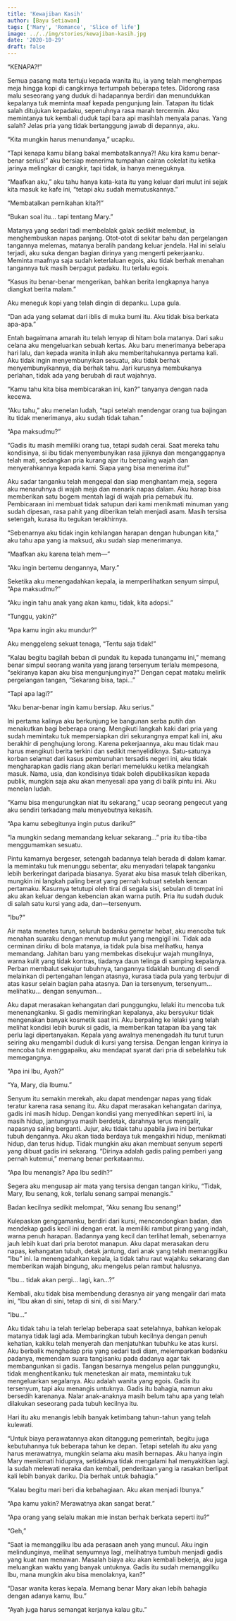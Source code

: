 ```yaml
---
title: 'Kewajiban Kasih'
author: [Bayu Setiawan]
tags: ['Mary', 'Romance', 'Slice of life']
image: ../../img/stories/kewajiban-kasih.jpg
date: '2020-10-29'
draft: false
---
```

“KENAPA?!”

Semua pasang mata tertuju kepada wanita itu, ia yang telah menghempas meja hingga kopi di cangkirnya tertumpah beberapa tetes. Didorong rasa malu seseorang yang duduk di hadapannya berdiri dan menundukkan kepalanya tuk meminta maaf kepada pengunjung lain. Tatapan itu tidak salah ditujukan kepadaku, sepenuhnya rasa marah tercermin. Aku memintanya tuk kembali duduk tapi bara api masihlah menyala panas. Yang salah? Jelas pria yang tidak bertanggung jawab di depannya, aku.

“Kita mungkin harus menundanya,” ucapku.

“Tapi kenapa kamu bilang bakal membatalkannya?! Aku kira kamu benar-benar serius!” aku bersiap menerima tumpahan cairan cokelat itu ketika jarinya melingkar di cangkir, tapi tidak, ia hanya meneguknya.

“Maafkan aku,” aku tahu hanya kata-kata itu yang keluar dari mulut ini sejak kita masuk ke kafe ini, “tetapi aku sudah memutuskannya.”

“Membatalkan pernikahan kita?!”

“Bukan soal itu… tapi tentang Mary.”

Matanya yang sedari tadi membelalak galak sedikit melembut, ia menghembuskan napas panjang. Otot-otot di sekitar bahu dan pergelangan tangannya melemas, matanya beralih pandang keluar jendela. Hal ini selalu terjadi, aku suka dengan bagian dirinya yang mengerti pekerjaanku. Meminta maafnya saja sudah keterlaluan egois, aku tidak berhak menahan tangannya tuk masih berpagut padaku. Itu terlalu egois.

“Kasus itu benar-benar mengerikan, bahkan berita lengkapnya hanya diangkat berita malam.”

Aku meneguk kopi yang telah dingin di depanku. Lupa gula.

“Dan ada yang selamat dari iblis di muka bumi itu. Aku tidak bisa berkata apa-apa.”

Entah bagaimana amarah itu telah lenyap di hitam bola matanya. Dari saku celana aku mengeluarkan sebuah kertas. Aku baru menerimanya beberapa hari lalu, dan kepada wanita inilah aku memberitahukannya pertama kali. Aku tidak ingin menyembunyikan sesuatu, aku tidak berhak menyembunyikannya, dia berhak tahu. Jari kurusnya membukanya perlahan, tidak ada yang berubah di raut wajahnya.

“Kamu tahu kita bisa membicarakan ini, kan?” tanyanya dengan nada kecewa.

“Aku tahu,” aku menelan ludah, “tapi setelah mendengar orang tua bajingan itu tidak menerimanya, aku sudah tidak tahan.”

“Apa maksudmu?”

“Gadis itu masih memiliki orang tua, tetapi sudah cerai. Saat mereka tahu kondisinya, si ibu tidak menyembunyikan rasa jijiknya dan menganggapnya telah mati, sedangkan pria kurang ajar itu berpaling wajah dan menyerahkannya kepada kami. Siapa yang bisa menerima itu!”

Aku sadar tanganku telah mengepal dan siap menghantam meja, segera aku menaruhnya di wajah meja dan menarik napas dalam. Aku harap bisa memberikan satu bogem mentah lagi di wajah pria pemabuk itu. Pembicaraan ini membuat tidak satupun dari kami menikmati minuman yang sudah dipesan, rasa pahit yang diberikan telah menjadi asam. Masih tersisa setengah, kurasa itu tegukan terakhirnya. 

“Sebenarnya aku tidak ingin kehilangan harapan dengan hubungan kita,” aku tahu apa yang ia maksud, aku sudah siap menerimanya.

“Maafkan aku karena telah mem—”

“Aku ingin bertemu dengannya, Mary.”

Seketika aku menengadahkan kepala, ia memperlihatkan senyum simpul, “Apa maksudmu?”

“Aku ingin tahu anak yang akan kamu, tidak, kita adopsi.”

“Tunggu, yakin?”

“Apa kamu ingin aku mundur?”

Aku menggeleng sekuat tenaga, “Tentu saja tidak!”

“Kalau begitu bagilah beban di pundak itu kepada tunangamu ini,” memang benar simpul seorang wanita yang jarang tersenyum terlalu mempesona, “sekiranya kapan aku bisa mengunjunginya?”
Dengan cepat mataku melirik pergelangan tangan, “Sekarang bisa, tapi…”

“Tapi apa lagi?”

“Aku benar-benar ingin kamu bersiap. Aku serius.”

Ini pertama kalinya aku berkunjung ke bangunan serba putih dan menakutkan bagi beberapa orang. Mengikuti langkah kaki dari pria yang sudah memintaku tuk mempersiapkan diri sekurangnya empat kali ini, aku berakhir di penghujung lorong. Karena pekerjaannya, aku mau tidak mau harus mengikuti berita terkini dan sedikit menyelidiknya. Satu-satunya korban selamat dari kasus pembunuhan tersadis negeri ini, aku tidak mengharapkan gadis riang akan berlari memelukku ketika melangkah masuk. Nama, usia, dan kondisinya tidak boleh dipublikasikan kepada publik, mungkin saja aku akan menyesali apa yang di balik pintu ini. Aku menelan ludah.

“Kamu bisa mengurungkan niat itu sekarang,” ucap seorang pengecut yang aku sendiri terkadang malu menyebutnya kekasih.

“Apa kamu sebegitunya ingin putus dariku?”

“Ia mungkin sedang memandang keluar sekarang…” pria itu tiba-tiba menggumamkan sesuatu.

Pintu kamarnya bergeser, setengah badannya telah berada di dalam kamar. Ia memintaku tuk menunggu sebentar, aku menyadari telapak tanganku lebih berkeringat daripada biasanya. Syarat aku bisa masuk telah diberikan, mungkin ini langkah paling berat yang pernah kubuat setelah kencan pertamaku. Kasurnya tetutupi oleh tirai di segala sisi, sebulan di tempat ini aku akan keluar dengan kebencian akan warna putih. Pria itu sudah duduk di salah satu kursi yang ada, dan—tersenyum.

“Ibu?”

Air mata menetes turun, seluruh badanku gemetar hebat, aku mencoba tuk menahan suaraku dengan menutup mulut yang mengigil ini. Tidak ada cerminan diriku di bola matanya, ia tidak pula bisa melihatku, hanya memandang. Jahitan baru yang membekas disekujur wajah mungilnya, warna kulit yang tidak kontras, tiadanya daun telinga di samping kepalanya. Perban membalut sekujur tubuhnya, tangannya tidaklah buntung di sendi melainkan di pertengahan lengan atasnya, kurasa tiada pula yang terbujur di atas kasur selain bagian paha atasnya. Dan ia tersenyum, tersenyum… melihatku… dengan senyuman…

Aku dapat merasakan kehangatan dari punggungku, lelaki itu mencoba tuk menenangkanku. Si gadis memiringkan kepalanya, aku bersyukur tidak mengenakan banyak kosmetik saat ini. Aku berpaling ke lelaki yang telah melihat kondisi lebih buruk si gadis, ia memberikan tatapan iba yang tak perlu lagi dipertanyakan. Kepala yang awalnya menengadah itu turut turun seiring aku mengambil duduk di kursi yang tersisa. Dengan lengan kirinya ia mencoba tuk menggapaiku, aku mendapat syarat dari pria di sebelahku tuk memegangnya.

“Apa ini Ibu, Ayah?”

“Ya, Mary, dia Ibumu.”

Senyum itu semakin merekah, aku dapat mendengar napas yang tidak teratur karena rasa senang itu. Aku dapat merasakan kehangatan darinya, gadis ini masih hidup. Dengan kondisi yang menyedihkan seperti ini, ia masih hidup, jantungnya masih berdetak, darahnya terus mengalir, napasnya saling berganti. Jujur, aku tidak tahu apabila jiwa ini bertukar tubuh dengannya. Aku akan tiada berdaya tuk mengakhiri hidup, menikmati hidup, dan terus hidup. Tidak mungkin aku akan membuat senyum seperti yang dibuat gadis ini sekarang. “Dirinya adalah gadis paling pemberi yang pernah kutemui,” memang benar perkataanmu.

“Apa Ibu menangis? Apa Ibu sedih?”

Segera aku mengusap air mata yang tersisa dengan tangan kiriku, “Tidak, Mary, Ibu senang, kok, terlalu senang sampai menangis.”

Badan kecilnya sedikit melompat, “Aku senang Ibu senang!”

Kulepaskan genggamanku, berdiri dari kursi, mencondongkan badan, dan mendekap gadis kecil ini dengan erat. Ia memiliki rambut pirang yang indah, warna penuh harapan. Badannya yang kecil dan terlihat lemah, sebenarnya jauh lebih kuat dari pria berotot manapun. Aku dapat merasakan deru napas, kehangatan tubuh, detak jantung, dari anak yang telah memanggilku “Ibu” ini. Ia menengadahkan kepala, ia tidak tahu raut wajahku sekarang dan memberikan wajah bingung, aku mengelus pelan rambut halusnya.

“Ibu… tidak akan pergi… lagi, kan…?”

Kembali, aku tidak bisa membendung derasnya air yang mengalir dari mata ini, “Ibu akan di sini, tetap di sini, di sisi Mary.”

“Ibu…”

Aku tidak tahu ia telah terlelap beberapa saat setelahnya, bahkan kelopak matanya tidak lagi ada. Membaringkan tubuh kecilnya dengan penuh kehatian, kakiku telah menyerah dan menjatuhkan tubuhku ke atas kursi. Aku berbalik menghadap pria yang sedari tadi diam, melemparkan badanku padanya, memendam suara tangisanku pada dadanya agar tak membangunkan si gadis. Tangan besarnya mengelus pelan punggungku, tidak menghentikanku tuk meneteskan air mata, memintaku tuk mengeluarkan segalanya. Aku adalah wanita yang egois. Gadis itu tersenyum, tapi aku menangis untuknya. Gadis itu bahagia, namun aku bersedih karenanya. Nalar anak-anaknya masih belum tahu apa yang telah dilakukan seseorang pada tubuh kecilnya itu.

Hari itu aku menangis lebih banyak ketimbang tahun-tahun yang telah kulewati.

“Untuk biaya perawatannya akan ditanggung pemerintah, begitu juga kebutuhannya tuk beberapa tahun ke depan. Tetapi setelah itu aku yang harus merawatnya, mungkin selama aku masih bernapas. Aku hanya ingin Mary menikmati hidupnya, setidaknya tidak mengalami hal menyakitkan lagi. Ia sudah melewati neraka dan kembali, penderitaan yang ia rasakan berlipat kali lebih banyak dariku. Dia berhak untuk bahagia.”

“Kalau begitu mari beri dia kebahagiaan. Aku akan menjadi Ibunya.”

“Apa kamu yakin? Merawatnya akan sangat berat.”

“Apa orang yang selalu makan mie instan berhak berkata seperti itu?”

“Geh,”

“Saat ia memanggilku Ibu ada perasaan aneh yang muncul. Aku ingin melindunginya, melihat senyumnya lagi, melihatnya tumbuh menjadi gadis yang kuat nan menawan. Masalah biaya aku akan kembali bekerja, aku juga meluangkan waktu yang banyak untuknya. Gadis itu sudah memanggilku Ibu, mana mungkin aku bisa menolaknya, kan?”

“Dasar wanita keras kepala. Memang benar Mary akan lebih bahagia dengan adanya kamu, Ibu.”

“Ayah juga harus semangat kerjanya kalau gitu.”

